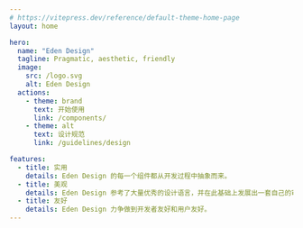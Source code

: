 ```yaml
---
# https://vitepress.dev/reference/default-theme-home-page
layout: home

hero:
  name: "Eden Design"
  tagline: Pragmatic, aesthetic, friendly
  image:
    src: /logo.svg
    alt: Eden Design
  actions:
    - theme: brand
      text: 开始使用
      link: /components/
    - theme: alt
      text: 设计规范
      link: /guidelines/design

features:
  - title: 实用
    details: Eden Design 的每一个组件都从开发过程中抽象而来。
  - title: 美观
    details: Eden Design 参考了大量优秀的设计语言，并在此基础上发展出一套自己的审美。
  - title: 友好
    details: Eden Design 力争做到开发者友好和用户友好。
---
```


